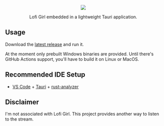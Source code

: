 <p align="center">
<img src="https://github.com/owlnai/lofi-in-your-desktop/assets/20427094/ef2965d1-307d-4437-8977-50bde596034b">
</p>
<p align="center">
  Lofi Girl embedded in a lightweight Tauri application.
</p>

## Usage
Download the [latest release](/releases/latest) and run it.

At the moment only prebuilt Windows binaries are provided. Until there's GitHub Actions support, you'll have to build it on Linux or MacOS.

## Recommended IDE Setup

- [VS Code](https://code.visualstudio.com/) + [Tauri](https://marketplace.visualstudio.com/items?itemName=tauri-apps.tauri-vscode) + [rust-analyzer](https://marketplace.visualstudio.com/items?itemName=rust-lang.rust-analyzer)

## Disclaimer
I'm not associated with Lofi Girl. This project provides another way to listen to the stream.
